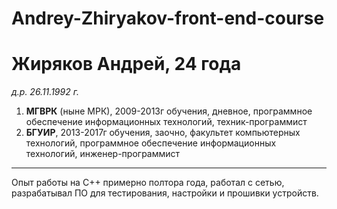 # Andrey-Zhiryakov-front-end-course

Жиряков Андрей, 24 года
=======

*д.р. 26.11.1992 г.*

 1. **МГВРК** (ныне МРК), 2009-2013г обучения, дневное, программное обеспечение информационных технологий, техник-программист
 2. **БГУИР**, 2013-2017г обучения, заочно, факультет компьютерных технологий, программное обеспечение информационных технологий, инженер-программист

-----------
Опыт работы на С++ примерно полтора года, работал с сетью, разрабатывал ПО для тестирования, настройки и прошивки устройств. 

